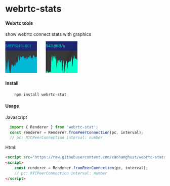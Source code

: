 webrtc-stats
========

#### Webrtc tools  ####
show webrtc connect stats with graphics

<img src="https://raw.githubusercontent.com/caohanghust/webrtc-stats/master/docs/fps.png">　　<img src="https://raw.githubusercontent.com/caohanghust/webrtc-stats/master/docs/speed.png">

#### Install ####
```bash
    npm install webrtc-stat
```

#### Usage ####
Javascript
```javascript
  import { Renderer } from 'webrtc-stat';
  const renderer = Renderer.fromPeerConnection(pc, interval);
  // pc: RTCPeerConnection interval: number
```

Html:
```html
<script src="https://raw.githubusercontent.com/caohanghust/webrtc-stats/master/dist/index.js"/>
<script>
    const renderer = Renderer.fromPeerConnection(pc, interval);
    // pc: RTCPeerConnection interval: number
</script>
```
